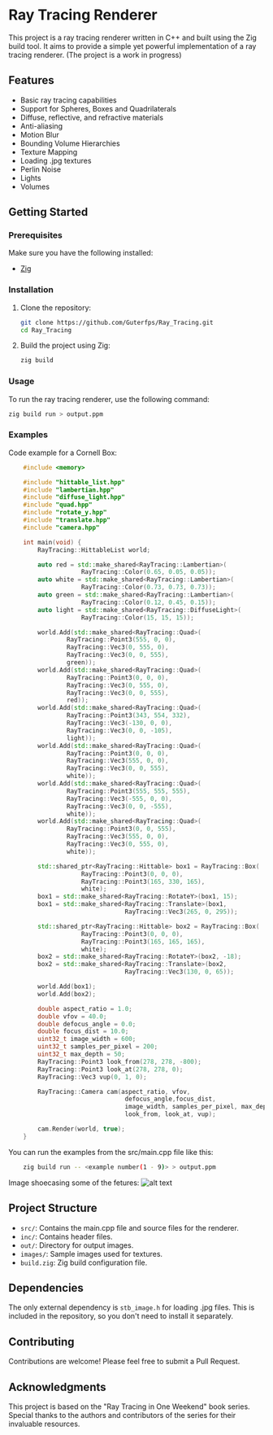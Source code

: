 # Ray Tracing Renderer

This project is a ray tracing renderer written in C++ and built using the Zig build tool. It aims to provide a simple yet powerful implementation of a ray tracing renderer. 
(The project is a work in progress)

## Features

- Basic ray tracing capabilities
- Support for Spheres, Boxes and Quadrilaterals
- Diffuse, reflective, and refractive materials
- Anti-aliasing
- Motion Blur
- Bounding Volume Hierarchies
- Texture Mapping
- Loading .jpg textures
- Perlin Noise
- Lights
- Volumes

## Getting Started

### Prerequisites

Make sure you have the following installed:

- [Zig](https://ziglang.org/download/)

### Installation

1. Clone the repository:
    ```sh
    git clone https://github.com/Guterfps/Ray_Tracing.git
    cd Ray_Tracing
    ```

2. Build the project using Zig:
    ```sh
    zig build
    ```

### Usage

To run the ray tracing renderer, use the following command:
```sh
zig build run > output.ppm
```
### Examples

Code example for a Cornell Box:
```cpp
    #include <memory>

    #include "hittable_list.hpp"
    #include "lambertian.hpp"
    #include "diffuse_light.hpp"
    #include "quad.hpp"
    #include "rotate_y.hpp"
    #include "translate.hpp"
    #include "camera.hpp"

    int main(void) {
        RayTracing::HittableList world;

        auto red = std::make_shared<RayTracing::Lambertian>(
                    RayTracing::Color(0.65, 0.05, 0.05));
        auto white = std::make_shared<RayTracing::Lambertian>(
                    RayTracing::Color(0.73, 0.73, 0.73));
        auto green = std::make_shared<RayTracing::Lambertian>(
                    RayTracing::Color(0.12, 0.45, 0.15));
        auto light = std::make_shared<RayTracing::DiffuseLight>(
                    RayTracing::Color(15, 15, 15));

        world.Add(std::make_shared<RayTracing::Quad>(
                RayTracing::Point3(555, 0, 0),
                RayTracing::Vec3(0, 555, 0),
                RayTracing::Vec3(0, 0, 555),
                green));
        world.Add(std::make_shared<RayTracing::Quad>(
                RayTracing::Point3(0, 0, 0),
                RayTracing::Vec3(0, 555, 0),
                RayTracing::Vec3(0, 0, 555),
                red));
        world.Add(std::make_shared<RayTracing::Quad>(
                RayTracing::Point3(343, 554, 332),
                RayTracing::Vec3(-130, 0, 0),
                RayTracing::Vec3(0, 0, -105),
                light));
        world.Add(std::make_shared<RayTracing::Quad>(
                RayTracing::Point3(0, 0, 0),
                RayTracing::Vec3(555, 0, 0),
                RayTracing::Vec3(0, 0, 555),
                white));
        world.Add(std::make_shared<RayTracing::Quad>(
                RayTracing::Point3(555, 555, 555),
                RayTracing::Vec3(-555, 0, 0),
                RayTracing::Vec3(0, 0, -555),
                white));
        world.Add(std::make_shared<RayTracing::Quad>(
                RayTracing::Point3(0, 0, 555),
                RayTracing::Vec3(555, 0, 0),
                RayTracing::Vec3(0, 555, 0),
                white));

        std::shared_ptr<RayTracing::Hittable> box1 = RayTracing::Box(
                    RayTracing::Point3(0, 0, 0),
                    RayTracing::Point3(165, 330, 165),
                    white);
        box1 = std::make_shared<RayTracing::RotateY>(box1, 15);
        box1 = std::make_shared<RayTracing::Translate>(box1, 
                                RayTracing::Vec3(265, 0, 295));

        std::shared_ptr<RayTracing::Hittable> box2 = RayTracing::Box(
                    RayTracing::Point3(0, 0, 0),
                    RayTracing::Point3(165, 165, 165),
                    white);
        box2 = std::make_shared<RayTracing::RotateY>(box2, -18);
        box2 = std::make_shared<RayTracing::Translate>(box2, 
                                RayTracing::Vec3(130, 0, 65));

        world.Add(box1);
        world.Add(box2);

        double aspect_ratio = 1.0;
        double vfov = 40.0;
        double defocus_angle = 0.0;
        double focus_dist = 10.0;
        uint32_t image_width = 600;
        uint32_t samples_per_pixel = 200;
        uint32_t max_depth = 50;
        RayTracing::Point3 look_from(278, 278, -800);
        RayTracing::Point3 look_at(278, 278, 0);
        RayTracing::Vec3 vup(0, 1, 0);

        RayTracing::Camera cam(aspect_ratio, vfov, 
                                defocus_angle,focus_dist,
                                image_width, samples_per_pixel, max_depth,
                                look_from, look_at, vup);

        cam.Render(world, true);
    }
```

You can run the examples from the src/main.cpp file like this:
```sh
    zig build run -- <example number(1 - 9)> > output.ppm
```

Image shoecasing some of the fetures:
![alt text](/out/image.ppm)


## Project Structure

- `src/`: Contains the main.cpp file and source files for the renderer.
- `inc/`: Contains header files.
- `out/`: Directory for output images.
- `images/`: Sample images used for textures.
- `build.zig`: Zig build configuration file.

## Dependencies

The only external dependency is `stb_image.h` for loading .jpg files. This is included in the repository, so you don't need to install it separately.

## Contributing

Contributions are welcome! Please feel free to submit a Pull Request.

## Acknowledgments

This project is based on the "Ray Tracing in One Weekend" book series. Special thanks to the authors and contributors of the series for their invaluable resources.